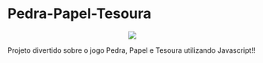 # Pedra-Papel-Tesoura
<p align="center">
<img loading="lazy" src="http://img.shields.io/static/v1?label=STATUS&message=EM+DESENVOLVIMENTO&color=GREEN&style=for-the-badge"> 

Projeto divertido sobre o jogo Pedra, Papel e Tesoura utilizando Javascript!!
